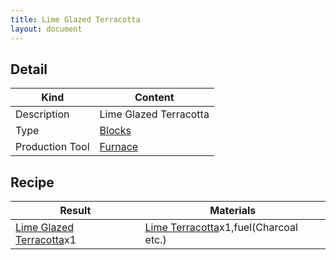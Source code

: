```yaml
---
title: Lime Glazed Terracotta
layout: document
---
```

## Detail

|Kind|Content|
|---|---|
|Description|Lime Glazed Terracotta|
|Type|[Blocks](Blocks)|
|Production Tool|[Furnace](Furnace)|

## Recipe

|Result|Materials|
|---|---|
|[Lime Glazed Terracotta](Lime_Glazed_Terracotta)x1|[Lime Terracotta](Lime_Terracotta)x1,fuel(Charcoal etc.)|
